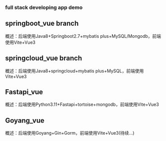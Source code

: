 ### full stack developing app demo
## springboot_vue branch
概述：后端使用Java8+Springboot2.7+mybatis plus+MySQL/Mongodb，前端使用Vite+Vue3

## springcloud_vue branch
概述：后端使用Java8+springcloud+mybatis plus+MySQL，前端使用Vite+Vue3

## Fastapi_vue
概述：后端使用Python3.11+Fastapi+tortoise+mongodb，前端使用Vite+Vue3

## Goyang_vue
概述：后端使用Goyang+Gin+Gorm，前端使用Vite+Vue3(待续...)